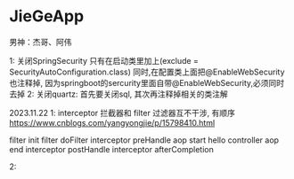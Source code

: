 # JieGeApp
男神：杰哥、阿伟

1: 关闭SpringSecurity 只有在启动类里加上(exclude = SecurityAutoConfiguration.class)
    同时,在配置类上面把@EnableWebSecurity也注释掉, 因为springboot的sercurity里面自带@EnableWebSecurity,必须同时去掉
2: 关闭quartz: 首先要关闭sql, 其次再注释掉相关的类注解

2023.11.22
1: interceptor 拦截器和 filter 过滤器互不干涉, 有顺序
https://www.cnblogs.com/yangyongjie/p/15798410.html

  filter init
  filter doFilter
  interceptor preHandle
  aop start
  hello controller
  aop end
  interceptor postHandle
  interceptor afterCompletion

2: 